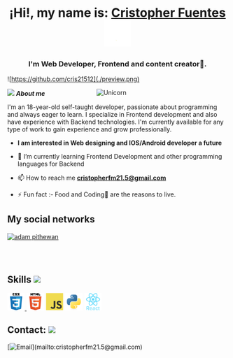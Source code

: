 <h1 align="center">¡Hi!, my name is: <a href="https://github.com/Aryagm">Cristopher Fuentes<a><img src="https://github.com/Kathryn-Jie/Kathryn-Jie/blob/main/wave.gif" width="60px"/></h1>
<h3 align="center">I'm Web Developer, Frontend and content creator🌟.</h3>

![https://github.com/cris21512](./preview.png)

<img align="right" width=300px alt="Unicorn" src="https://media4.giphy.com/media/v1.Y2lkPTc5MGI3NjExazA5eGxyc2VkaDJiYm94bzF5YW50bnVjNWlmOWloeXI5ejdhdHloaSZlcD12MV9pbnRlcm5hbF9naWZfYnlfaWQmY3Q9Zw/7zDZzInGqDm5o5sxTO/giphy.gif" />

 <img src="https://media.giphy.com/media/ObNTw8Uzwy6KQ/giphy.gif" width="30px">&nbsp;***About me***

I'm an 18-year-old self-taught developer, passionate about programming and always eager to learn. I specialize in Frontend development and also have experience with Backend technologies. I'm currently available for any type of work to gain experience and grow professionally.
* **I am interested in Web designing and IOS/Android developer a future**

- 🌱 I’m currently learning Frontend Development and other programming languages for Backend

- 📫 How to reach me **cristopherfm21.5@gmail.com**

- ⚡ Fun fact :- Food and Coding🐞 are the reasons to live.


<h2> My social networks </h2>
<p align="left">
  <a href="https://www.linkedin.com/in/adam-pithewan/" target="blank"><img align="center"
      src="https://raw.githubusercontent.com/rahuldkjain/github-profile-readme-generator/master/src/images/icons/Social/linked-in-alt.svg"
      alt="adam pithewan" height="30" width="40" /></a>

</p>
<br>
<br>
<h2> Skills <img src = "https://media2.giphy.com/media/QssGEmpkyEOhBCb7e1/giphy.gif?cid=ecf05e47a0n3gi1bfqntqmob8g9aid1oyj2wr3ds3mg700bl&rid=giphy.gif" width = 32px> </h2>
<p align="left"> <a href="https://developer.android.com" target="_blank" rel="noreferrer"> 
 <img
      src="https://raw.githubusercontent.com/devicons/devicon/master/icons/css3/css3-original-wordmark.svg" alt="css3"
      width="40" height="40" /> </a> <a target="_blank" rel="noreferrer"> <img
      src="https://raw.githubusercontent.com/devicons/devicon/master/icons/html5/html5-original-wordmark.svg"
      alt="html5" width="40" height="40" /> </a> <a 
    target="_blank" rel="noreferrer">  <img
      src="https://raw.githubusercontent.com/devicons/devicon/master/icons/javascript/javascript-original.svg"
      alt="javascript" width="40" height="40" /> </a> <a target="_blank" rel="noreferrer">
<img
      src="https://raw.githubusercontent.com/devicons/devicon/master/icons/python/python-original.svg" alt="python"
      width="40" height="40" /> </a> <a target="_blank" rel="noreferrer"> <img
      src="https://raw.githubusercontent.com/devicons/devicon/master/icons/react/react-original-wordmark.svg"
      alt="react" width="40" height="40" /> </a> <a  target="_blank" rel="noreferrer"> 
<br>

<h2> Contact: <img src='https://raw.githubusercontent.com/ShahriarShafin/ShahriarShafin/main/Assets/handshake.gif' width="100px"> </h2>

[![Email](https://img.shields.io/badge/cristopherfm21.5@gmail.com-personal_email(quick_response)_-D14836?style=for-the-badge&logo=gmail&logoColor=white&labelColor=101010)](mailto:cristopherfm21.5@gmail.com)
